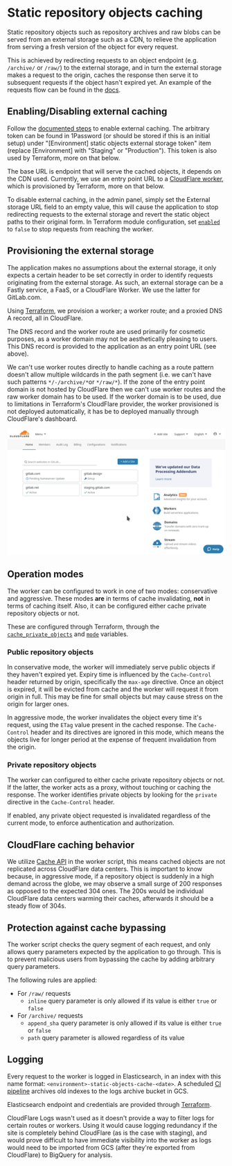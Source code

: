 # Static repository objects caching

Static repository objects such as repository archives and raw blobs can be
served from an external storage such as a CDN, to relieve the application from
serving a fresh version of the object for every request.

This is achieved by redirecting requests to an object endpoint (e.g. `/archive/`
or `/raw/`) to the external storage, and in turn the external storage makes a
request to the origin, caches the response then serve it to subsequent requests
if the object hasn't expired yet. An example of the requests flow can be found
in the [docs][requests-flow-example].

## Enabling/Disabling external caching

Follow the [documented steps][configuring-docs] to enable external caching. The
arbitrary token can be found in 1Password (or should be stored if this is an
initial setup) under "[Environment] static objects external storage token" item
(replace [Environment] with "Staging" or "Production"). This token is also used
by Terraform, more on that below.

The base URL is endpoint that will serve the cached objects, it depends on the
CDN used. Currently, we use an entry point URL to a [CloudFlare
worker][cloudflare-worker], which is provisioned by Terraform, more on that
below.

To disable external caching, in the admin panel, simply set the External storage
URL field to an empty value, this will cause the application to stop redirecting
requests to the external storage and revert the static object paths to their
original form. In Terraform module configuration, set
[`enabled`][tf-enabled-var] to `false` to stop requests from reaching the
worker.

## Provisioning the external storage

The application makes no assumptions about the external storage, it only expects
a certain header to be set correctly in order to identify requests originating
from the external storage. As such, an external storage can be a Fastly service,
a FaaS, or a CloudFlare Worker. We use the latter for GitLab.com.

Using [Terraform][static-objects-cache-tf], we provision a worker; a worker
route; and a proxied DNS A record, all in CloudFlare.

The DNS record and the worker route are used primarily for cosmetic purposes, as
a worker domain may not be aesthetically pleasing to users. This DNS record is
provided to the application as an entry point URL (see above).

We can't use worker routes directly to handle caching as a route pattern doesn't
allow multiple wildcards in the path segment (i.e. we can't have such patterns
`*/-/archive/*`or `*/raw/*`). If the zone of the entry point domain is not
hosted by CloudFlare then we can't use worker routes and the raw worker domain
has to be used. If the worker domain is to be used, due to limitations in
Terraform's CloudFlare provider, the worker provisioned is not deployed
automatically, it has be to deployed manually through CloudFlare's dashboard.

![Deploying a CloudFlare worker](img/deploy-cf-worker-howto.gif)

## Operation modes

The worker can be configured to work in one of two modes: conservative and
aggressive. These modes **are** in terms of cache invalidating, **not** in terms
of caching itself. Also, it can be configured either cache private repository
objects or not.

These are configured through Terraform, through the
[`cache_private_objects`][tf-cache-private-objects-var] and
[`mode`][tf-mode-var] variables.

### Public repository objects

In conservative mode, the worker will immediately serve public objects if they
haven't expired yet. Expiry time is influenced by the `Cache-Control` header
returned by origin, specifically the `max-age` directive. Once an object is
expired, it will be evicted from cache and the worker will request it from
origin in full. This may be fine for small objects but may cause stress on the
origin for larger ones.

In aggressive mode, the worker invalidates the object every time it's request,
using the `ETag` value present in the cached response. The `Cache-Control`
header and its directives are ignored in this mode, which means the objects live
for longer period at the expense of frequent invalidation from the origin.

### Private repository objects

The worker can configured to either cache private repository objects or not. If
the latter, the worker acts as a proxy, without touching or caching the
response. The worker identifies private objects by looking for the `private`
directive in the `Cache-Control` header.

If enabled, any private object requested is invalidated regardless of the
current mode, to enforce authentication and authorization.

## CloudFlare caching behavior

We utilize [Cache API][cf-cache-api] in the worker script, this means cached
objects are not replicated across CloudFlare data centers. This is important to
know because, in aggressive mode, if a repository object is suddenly in a high
demand across the globe, we may observe a small surge of 200 responses as
opposed to the expected 304 ones. The 200s would be individual CloudFlare data
centers warming their caches, afterwards it should be a steady flow of 304s.

## Protection against cache bypassing

The worker script checks the query segment of each request, and only allows
query parameters expected by the application to go through. This is to prevent
malicious users from bypassing the cache by adding arbitrary query parameters.

The following rules are applied:

* For `/raw/` requests
  * `inline` query parameter is only allowed if its value is either `true` or
    `false`
* For `/archive/` requests
  * `append_sha` query parameter is only allowed if its value is either `true`
    or `false`
  * `path` query parameter is allowed regardless of its value

## Logging

Every request to the worker is logged in Elasticsearch, in an index with this
name format: `<environment>-static-objects-cache-<date>`. A scheduled [CI
pipeline][archive-pipeline] archives old indexes to the logs archive bucket in
GCS.

Elasticsearch endpoint and credentials are provided through [Terraform][tf-logging].

CloudFlare Logs wasn't used as it doesn't provide a way to filter logs for
certain routes or workers. Using it would cause logging redundancy if the site
is completely behind CloudFlare (as is the case with staging), and would prove
difficult to have immediate visibility into the worker as logs would need to be
imported from GCS (after they're exported from CloudFlare) to BigQuery for
analysis.

[requests-flow-example]: https://docs.gitlab.com/ee/administration/static_objects_external_storage.html#requests-flow-example
[configuring-docs]: https://docs.gitlab.com/ee/administration/static_objects_external_storage.html#configuring
[cloudflare-worker]: https://workers.cloudflare.com/
[static-objects-cache-tf]: https://gitlab.com/gitlab-com/gitlab-com-infrastructure/blob/da18f1d369aef059010a86cb414455f276c76787/environments/gstg/main.tf#L2201
[cf-cache-api]: https://developers.cloudflare.com/workers/reference/apis/cache/
[tf-cache-private-objects-var]: https://gitlab.com/gitlab-com/gitlab-com-infrastructure/blob/da18f1d369aef059010a86cb414455f276c76787/environments/gstg/main.tf#L2202
[tf-mode-var]: https://gitlab.com/gitlab-com/gitlab-com-infrastructure/blob/da18f1d369aef059010a86cb414455f276c76787/environments/gstg/main.tf#L2210
[tf-enabled-var]: https://ops.gitlab.net/gitlab-com/gitlab-com-infrastructure/blob/da18f1d369aef059010a86cb414455f276c76787/environments/gstg/main.tf#L2206
[tf-logging]: https://gitlab.com/gitlab-com/gitlab-com-infrastructure/blob/da18f1d369aef059010a86cb414455f276c76787/environments/gstg/main.tf#L2204-2205
[archive-pipeline]: https://ops.gitlab.net/gitlab-com/gl-infra/static-objects-cache-logs-exporter

